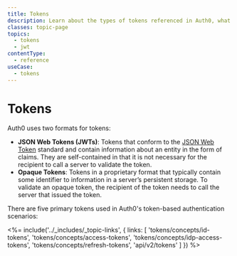 ```yaml
---
title: Tokens
description: Learn about the types of tokens referenced in Auth0, what each is used for, and how to use it.
classes: topic-page
topics:
  - tokens
  - jwt
contentType:
  - reference
useCase:
  - tokens
---
```

# Tokens

Auth0 uses two formats for tokens:

* **JSON Web Tokens (JWTs)**: Tokens that conform to the [JSON Web Token](/tokens/concepts/jwts) standard and contain information about an entity in the form of claims. They are self-contained in that it is not necessary for the recipient to call a server to validate the token.
* **Opaque Tokens**: Tokens in a proprietary format that typically contain some identifier to information in a server’s persistent storage. To validate an opaque token, the recipient of the token needs to call the server that issued the token.

There are five primary tokens used in Auth0's token-based authentication scenarios:

<%= include('../_includes/_topic-links', { links: [
  'tokens/concepts/id-tokens',
  'tokens/concepts/access-tokens',
  'tokens/concepts/idp-access-tokens',
  'tokens/concepts/refresh-tokens',
  'api/v2/tokens'
] }) %>
